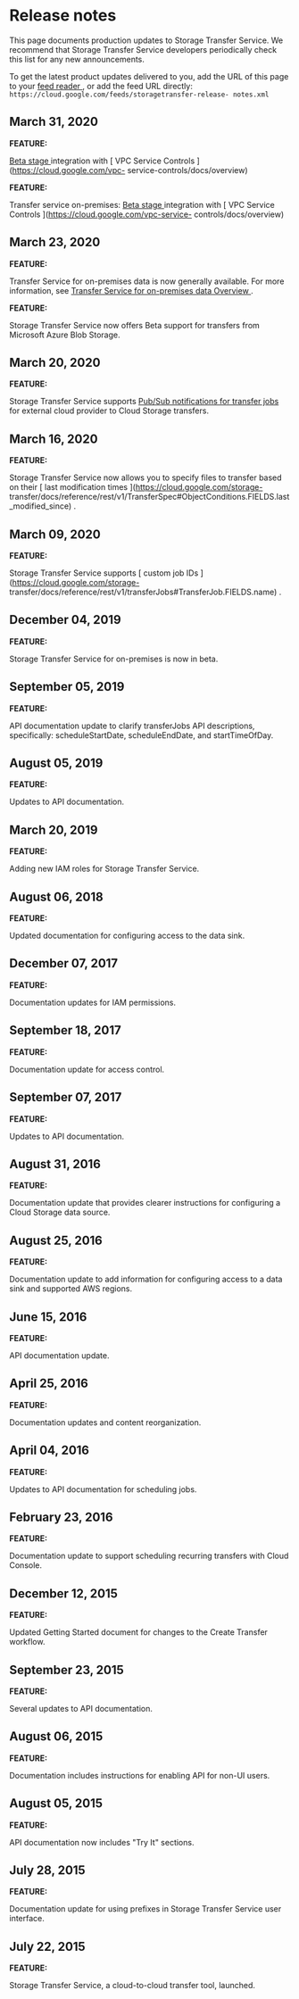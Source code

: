 #  Release notes

This page documents production updates to Storage Transfer Service. We
recommend that Storage Transfer Service developers periodically check this
list for any new announcements.

To get the latest product updates delivered to you, add the URL of this page
to your [ feed reader
](https://wikipedia.org/wiki/Comparison_of_feed_aggregators) , or add the feed
URL directly: ` https://cloud.google.com/feeds/storagetransfer-release-
notes.xml `

##  March 31, 2020

**FEATURE:**

[ Beta stage ](https://cloud.google.com/products/#product-launch-stages)
integration with [ VPC Service Controls ](https://cloud.google.com/vpc-
service-controls/docs/overview)

**FEATURE:**

Transfer service on-premises: [ Beta stage
](https://cloud.google.com/products/#product-launch-stages) integration with [
VPC Service Controls ](https://cloud.google.com/vpc-service-
controls/docs/overview)

##  March 23, 2020

**FEATURE:**

Transfer Service for on-premises data is now generally available. For more
information, see [ Transfer Service for on-premises data Overview
](https://cloud.google.com/storage-transfer/docs/on-prem-overview) .

**FEATURE:**

Storage Transfer Service now offers Beta support for transfers from Microsoft
Azure Blob Storage.

##  March 20, 2020

**FEATURE:**

Storage Transfer Service supports [ Pub/Sub notifications for transfer jobs
](https://cloud.google.com/storage-transfer/docs/pub-sub-transfer) for
external cloud provider to Cloud Storage transfers.

##  March 16, 2020

**FEATURE:**

Storage Transfer Service now allows you to specify files to transfer based on
their [ last modification times ](https://cloud.google.com/storage-
transfer/docs/reference/rest/v1/TransferSpec#ObjectConditions.FIELDS.last_modified_since)
.

##  March 09, 2020

**FEATURE:**

Storage Transfer Service supports [ custom job IDs
](https://cloud.google.com/storage-
transfer/docs/reference/rest/v1/transferJobs#TransferJob.FIELDS.name) .

##  December 04, 2019

**FEATURE:**

Storage Transfer Service for on-premises is now in beta.

##  September 05, 2019

**FEATURE:**

API documentation update to clarify transferJobs API descriptions,
specifically: scheduleStartDate, scheduleEndDate, and startTimeOfDay.

##  August 05, 2019

**FEATURE:**

Updates to API documentation.

##  March 20, 2019

**FEATURE:**

Adding new IAM roles for Storage Transfer Service.

##  August 06, 2018

**FEATURE:**

Updated documentation for configuring access to the data sink.

##  December 07, 2017

**FEATURE:**

Documentation updates for IAM permissions.

##  September 18, 2017

**FEATURE:**

Documentation update for access control.

##  September 07, 2017

**FEATURE:**

Updates to API documentation.

##  August 31, 2016

**FEATURE:**

Documentation update that provides clearer instructions for configuring a
Cloud Storage data source.

##  August 25, 2016

**FEATURE:**

Documentation update to add information for configuring access to a data sink
and supported AWS regions.

##  June 15, 2016

**FEATURE:**

API documentation update.

##  April 25, 2016

**FEATURE:**

Documentation updates and content reorganization.

##  April 04, 2016

**FEATURE:**

Updates to API documentation for scheduling jobs.

##  February 23, 2016

**FEATURE:**

Documentation update to support scheduling recurring transfers with Cloud
Console.

##  December 12, 2015

**FEATURE:**

Updated Getting Started document for changes to the Create Transfer workflow.

##  September 23, 2015

**FEATURE:**

Several updates to API documentation.

##  August 06, 2015

**FEATURE:**

Documentation includes instructions for enabling API for non-UI users.

##  August 05, 2015

**FEATURE:**

API documentation now includes "Try It" sections.

##  July 28, 2015

**FEATURE:**

Documentation update for using prefixes in Storage Transfer Service user
interface.

##  July 22, 2015

**FEATURE:**

Storage Transfer Service, a cloud-to-cloud transfer tool, launched.

